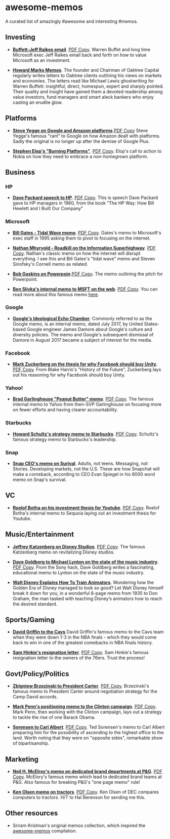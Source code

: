 # awesome-memos

A curated list of amazingly #awesome and interesting #memos. 

## Investing

* [__Buffett-Jeff Raikes email__](https://sriramk.com/memos/BuffettRaikesemails.pdf). [PDF Copy](https://github.com/pavan-yara/awesome-memos/blob/master/memos/BuffettRaikesemails.pdf). Warren Buffet and long time Microsoft exec Jeff Raikes email back and forth on how to value Microsoft as an investment. 

* [**Howard Marks Memos**](https://www.oaktreecapital.com/insights/howard-marks-memos). The founder and Chairman of Oaktree Capital  regularly writes letters to Oaktree clients outlining his views on markets and economies. The letters read like Michael Lewis ghostwriting for Warren Buffett: insightful, direct, homespun, expert and sharply pointed. Their quality and insight have gained them a devoted readership among value investors, fund managers and smart aleck bankers who enjoy casting an erudite glow.



## Platforms

* [__Steve Yegge on Google and Amazon platforms__](https://sriramk.com/memos/yegge.pdf).[PDF Copy](https://github.com/pavan-yara/awesome-memos/blob/master/memos/yegge.pdf) Steve Yegge's famous "rant" to Google on how Amazon dealt with platforms. Sadly the original is no longer up after the demise of Google Plus.

* [__Stephen Elop's "Burning Platforms"__](https://sriramk.com/memos/elop-burning-platforms.pdf). [PDF Copy](https://github.com/pavan-yara/awesome-memos/blob/master/memos/elop-burning-platforms.pdf). Elop's call to action to Nokia on how they need to embrace a non-homegrown platform.

## Business

### HP

* [__Dave Packard speech to HP__](https://sriramk.com/memos/packard.pdf). [PDF Copy](https://github.com/pavan-yara/awesome-memos/blob/master/memos/packard.pdf).  This is speech Dave Packard gave to HP managers in 1960, from the book "The HP Way: How Bill Hewlett and I Built Our Company"

### Microsoft

* [__Bill Gates - Tidal Wave memo__](https://sriramk.com/memos/billgates-tidalwave.pdf). [PDF Copy](https://github.com/pavan-yara/awesome-memos/blob/master/memos/billgates-tidalwave.pdf). Gates's memo to Microsoft's exec staff in 1995 asking them to pivot to focusing on the internet.

* [**Nathan Mhyrvold - Roadkill on the Information Superhighway**](https://sriramk.com/memos/nathan-roadkill.pdf). [PDF Copy](https://github.com/pavan-yara/awesome-memos/blob/master/memos/nathan-roadkill.pdf). Nathan's classic memo on how the internet will disrupt everything. I see this and Bill Gates's "tidal wave" memo and Steven Sinofsky's Cornell memo as related.

* [__Bob Gaskins on Powerpoin__](https://sriramk.com/memos/gaskins-ppt.pdf).[PDF Copy](https://github.com/pavan-yara/awesome-memos/blob/master/memos/gaskins-ppt.pdf). The memo outlining the pitch for Powerpoint.

* [__Ben Slivka's internal memo to MSFT on the web__](https://sriramk.com/memos/theweb-msft-benslivka.pdf). [PDF Copy](https://github.com/pavan-yara/awesome-memos/blob/master/memos/theweb-msft-benslivka.pdf).  You can read more about this famous memo [here](https://benslivka.com/2017/08/15/the-web-is-the-next-platform-5271995/). 


### Google

* [**Google's Ideological Echo Chamber**](https://github.com/pavan-yara/awesome-memos/blob/master/memos/the-google-memo.pdf). Commonly referred to as the Google memo, is an internal memo, dated July 2017, by United States-based Google engineer James Damore about Google's culture and diversity policies. The memo and Google's subsequent dismissal of Damore in August 2017 became a subject of interest for the media.

### Facebook

* [**Mark Zuckerberg on the thesis for why Facebook should buy Unity**](https://sriramk.com/memos/zuck-unity.pdf). [PDF Copy](https://github.com/pavan-yara/awesome-memos/blob/master/memos/zuck-unity.pdf). From Blake Harris's "History of the Future", Zuckerberg lays out his reasoning for why Facebook should buy Unity.

### Yahoo!

* [**Brad Garlinghouse "Peanut Butter" memo**](https://sriramk.com/memos/garlinghouse-peanut-butter.pdf). [PDF Copy](https://github.com/pavan-yara/awesome-memos/blob/master/memos/garlinghouse-peanut-butter.pdf). The famous internal memo to Yahoo from then-SVP Garlinghouse on focusing more on fewer efforts and having clearer accountability.


### Starbucks
* [**Howard Schultz's strategy memo to Starbucks**](https://sriramk.com/memos/schultz-strategic.pdf). [PDF Copy](https://github.com/pavan-yara/awesome-memos/blob/master/memos/schultz-strategic.pdf). Schultz's famous strategy memo to Starbucks's leadership.

### Snap
* [**Snap CEO's memo on Surival**](https://github.com/pavan-yara/awesome-memos/blob/master/memos/snap-memo-2019.pdf). Adults, not teens. Messaging, not Stories. Developing markets, not the U.S. These are how Snapchat will make a comeback, according to CEO Evan Spiegel in his 6000 word memo on Snap's survival.


## VC
* [**Roelof Botha on his investment thesis for Youtube**](https://sriramk.com/memos/roelof-youtube.pdf). [PDF Copy](https://github.com/pavan-yara/awesome-memos/blob/master/memos/roelof-youtube.pdf). Roelof Botha's internal memo to Sequoia laying out an investment thesis for Youtube.



## Music/Entertainment

* [**Jeffrey Katzenberg on Disney Studios**](https://sriramk.com/memos/katzenberg.pdf). [PDF Copy](https://github.com/pavan-yara/awesome-memos/blob/master/memos/katzenberg.pdf). The famous Katzenberg memo on revitalizing Disney studios.

* [**Dave Goldberg to Michael Lynton on the state of the music industry**](https://sriramk.com/memos/goldberg-music.pdf). [PDF Copy](https://github.com/pavan-yara/awesome-memos/blob/master/memos/goldberg-music.pdf). From the Sony hack, Dave Goldberg writes a fascinating, educational memo to Lynton on the state of the music industry. 

* [**Walt Disney Explains How To Train Animators**](https://github.com/pavan-yara/awesome-memos/blob/master/memos/walt-disney-animator-1935.pdf). Wondering how the Golden Era of Disney managed to look so good? Let Walt Disney himself break it down for you, in a wonderful 8-page memo from 1935 to Don Graham, the man tasked with teaching Disney’s animators how to reach the desired standard.

## Sports/Gaming

* [**David Griffin to the Cavs**](https://sriramk.com/memos/griffin-cavs.pdf) David Griffin's famous memo to the Cavs team when they were down 1-3 in the NBA finals - which they would come back to win in one of the greatest comebacks in NBA finals history.

* [**Sam Hinkie's resignation letter**](https://sriramk.com/memos/hinkie.pdf). [PDF Copy](https://github.com/pavan-yara/awesome-memos/blob/master/memos/hinkie.pdf). Sam Hinkie's famous resignation letter to the owners of the 76ers. Trust the process!


## Govt/Policy/Politics

* [**Zbigniew Brzezinski to President Carter**](https://sriramk.com/memos/brzezinski-carter.pdf). [PDF Copy](https://github.com/pavan-yara/awesome-memos/blob/master/memos/brzezinski-carter.pdf). Brzezinski's famous memo to President Carter around negotiation strategy for the Camp David accords.

* [**Mark Penn's positioning memo to the Clinton campaign**](https://sriramk.com/memos/penn-memo.pdf). [PDF Copy](https://github.com/pavan-yara/awesome-memos/blob/master/memos/penn-memo.pdf). Mark Penn, then working with the Clinton campaign, lays out a strategy to tackle the rise of one Barack Obama.

* [**Sorensen to Carl Albert**](https://sriramk.com/memos/sorensen.pdf). [PDF Copy](https://github.com/pavan-yara/awesome-memos/blob/master/memos/sorensen.pdf). Ted Sorensen's memo to Carl Albert preparing him for the possibility of ascending to the highest office to the land. Worth noting that they were on "opposite sides", remarkable show of bipartisanship.


## Marketing

* [**Neil H. McElroy's memo on dedicated brand departments at P&G**](https://sriramk.com/memos/pg-memo.pdf). [PDF Copy](https://github.com/pavan-yara/awesome-memos/blob/master/memos/pg-memo.pdf). McElory's famous memo which lead to dedicated brand teams at P&G. Also famous for breaking P&G's "one page memo" rule!

* [**Ken Olsen memo on tractors**](https://sriramk.com/memos/olsen-tractors-and-computers.pdf). [PDF Copy](https://github.com/pavan-yara/awesome-memos/blob/master/memos/olsen-tractors-and-computers.pdf). Ken Olsen of DEC compares computers to tractors. H/T to Hal Berenson for sending me this.


## Other resources

* Sriram Krishnan's original memos collection, which inspired the [awesome-memos](#awesome-memos) compilation.

